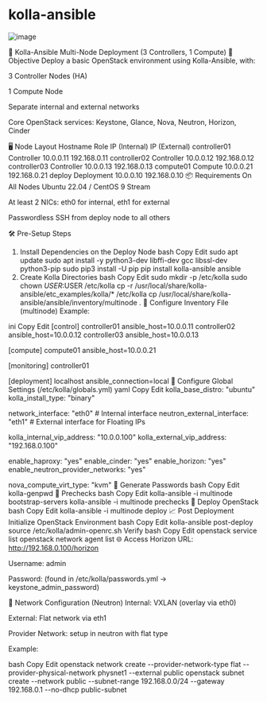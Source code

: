 # kolla-ansible

![image](https://github.com/user-attachments/assets/08689b21-5a8e-49e8-a98b-9d870b3ef70d)


🧱 Kolla-Ansible Multi-Node Deployment (3 Controllers, 1 Compute)
🧭 Objective
Deploy a basic OpenStack environment using Kolla-Ansible, with:

3 Controller Nodes (HA)

1 Compute Node

Separate internal and external networks

Core OpenStack services: Keystone, Glance, Nova, Neutron, Horizon, Cinder

🖥️ Node Layout
Hostname	Role	IP (Internal)	IP (External)
controller01	Controller	10.0.0.11	192.168.0.11
controller02	Controller	10.0.0.12	192.168.0.12
controller03	Controller	10.0.0.13	192.168.0.13
compute01	Compute	10.0.0.21	192.168.0.21
deploy	Deployment	10.0.0.10	192.168.0.10
📦 Requirements
On All Nodes
Ubuntu 22.04 / CentOS 9 Stream

At least 2 NICs: eth0 for internal, eth1 for external

Passwordless SSH from deploy node to all others

🛠️ Pre-Setup Steps
1. Install Dependencies on the Deploy Node
bash
Copy
Edit
sudo apt update
sudo apt install -y python3-dev libffi-dev gcc libssl-dev python3-pip
sudo pip3 install -U pip
pip install kolla-ansible ansible
2. Create Kolla Directories
bash
Copy
Edit
sudo mkdir -p /etc/kolla
sudo chown $USER:$USER /etc/kolla
cp -r /usr/local/share/kolla-ansible/etc_examples/kolla/* /etc/kolla
cp /usr/local/share/kolla-ansible/ansible/inventory/multinode .
📝 Configure Inventory File (multinode)
Example:

ini
Copy
Edit
[control]
controller01 ansible_host=10.0.0.11
controller02 ansible_host=10.0.0.12
controller03 ansible_host=10.0.0.13

[compute]
compute01 ansible_host=10.0.0.21

[monitoring]
controller01

[deployment]
localhost       ansible_connection=local
🔧 Configure Global Settings (/etc/kolla/globals.yml)
yaml
Copy
Edit
kolla_base_distro: "ubuntu"
kolla_install_type: "binary"

network_interface: "eth0"         # Internal interface
neutron_external_interface: "eth1" # External interface for Floating IPs

kolla_internal_vip_address: "10.0.0.100"
kolla_external_vip_address: "192.168.0.100"

enable_haproxy: "yes"
enable_cinder: "yes"
enable_horizon: "yes"
enable_neutron_provider_networks: "yes"

nova_compute_virt_type: "kvm"
🔐 Generate Passwords
bash
Copy
Edit
kolla-genpwd
🧪 Prechecks
bash
Copy
Edit
kolla-ansible -i multinode bootstrap-servers
kolla-ansible -i multinode prechecks
🚀 Deploy OpenStack
bash
Copy
Edit
kolla-ansible -i multinode deploy
📈 Post Deployment
Initialize OpenStack Environment
bash
Copy
Edit
kolla-ansible post-deploy
source /etc/kolla/admin-openrc.sh
Verify
bash
Copy
Edit
openstack service list
openstack network agent list
🌐 Access Horizon
URL: http://192.168.0.100/horizon

Username: admin

Password: (found in /etc/kolla/passwords.yml → keystone_admin_password)

📡 Network Configuration (Neutron)
Internal: VXLAN (overlay via eth0)

External: Flat network via eth1

Provider Network: setup in neutron with flat type

Example:

bash
Copy
Edit
openstack network create --provider-network-type flat --provider-physical-network physnet1 --external public
openstack subnet create --network public --subnet-range 192.168.0.0/24 --gateway 192.168.0.1 --no-dhcp public-subnet
